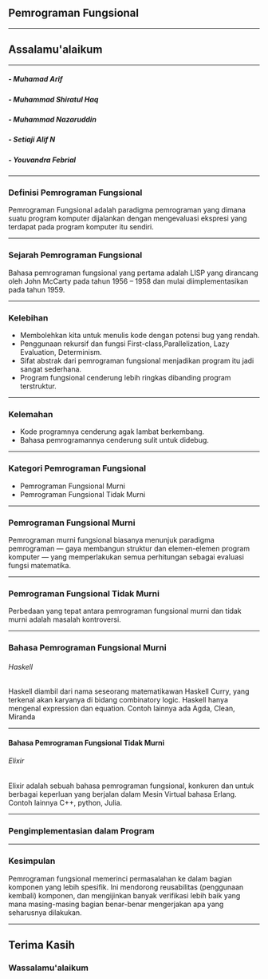 ## Pemrograman Fungsional
---
## Assalamu'alaikum
---

##### - Muhamad Arif
##### - Muhammad Shiratul Haq
##### - Muhammad Nazaruddin
##### - Setiaji Alif N
##### - Youvandra Febrial

---

### Definisi Pemrograman Fungsional

Pemrograman Fungsional adalah paradigma pemrograman yang dimana suatu program komputer dijalankan dengan mengevaluasi ekspresi yang terdapat pada program komputer itu sendiri.

---

### Sejarah Pemrograman Fungsional

Bahasa pemrograman fungsional yang pertama adalah LISP yang dirancang oleh John McCarty pada tahun 1956 – 1958 dan mulai diimplementasikan pada tahun 1959.

---
### Kelebihan

- Membolehkan kita untuk menulis kode dengan potensi bug yang rendah.
- Penggunaan rekursif dan fungsi First-class,Parallelization, Lazy Evaluation, Determinism.
- Sifat abstrak dari pemrograman fungsional menjadikan program itu jadi sangat sederhana.
- Program fungsional cenderung lebih ringkas dibanding program terstruktur.

---
### Kelemahan

- Kode programnya cenderung agak lambat berkembang.
- Bahasa pemrogramannya cenderung sulit untuk didebug.

---
### Kategori Pemrograman Fungsional
- Pemrograman Fungsional Murni
- Pemrograman Fungsional Tidak Murni

---
### Pemrograman Fungsional Murni
Pemrograman murni fungsional biasanya menunjuk paradigma pemrograman — gaya membangun struktur dan elemen-elemen program komputer — yang memperlakukan semua perhitungan sebagai evaluasi fungsi matematika.

---
### Pemrograman Fungsional Tidak Murni
Perbedaan yang tepat antara pemrograman fungsional murni dan tidak murni adalah masalah kontroversi.

---
### Bahasa Pemrograman Fungsional Murni

###### Haskell
Haskell diambil dari nama seseorang matematikawan Haskell Curry, yang terkenal akan karyanya di bidang combinatory logic. Haskell hanya mengenal expression dan equation. 
Contoh lainnya ada Agda, Clean, Miranda

---
#### Bahasa Pemrograman Fungsional Tidak Murni

###### Elixir
Elixir adalah sebuah bahasa pemrograman fungsional, konkuren dan untuk berbagai keperluan yang berjalan dalam Mesin Virtual bahasa Erlang.
Contoh lainnya C++, python, Julia.

---
### Pengimplementasian dalam Program


---

### Kesimpulan

Pemrograman fungsional memerinci permasalahan ke dalam bagian komponen yang lebih spesifik. Ini mendorong reusabilitas (penggunaan kembali) komponen, dan mengijinkan banyak verifikasi lebih baik yang mana masing-masing bagian benar-benar mengerjakan apa yang seharusnya dilakukan.

---
## Terima Kasih
### Wassalamu'alaikum
